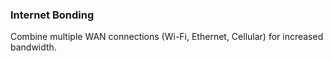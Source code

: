 ### Internet Bonding
Combine multiple WAN connections (Wi-Fi, Ethernet, Cellular) for increased bandwidth.
